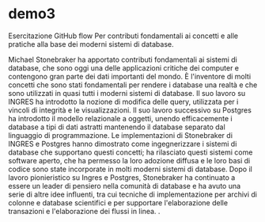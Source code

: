# demo3
Esercitazione GitHub flow
Per contributi fondamentali ai concetti e alle pratiche alla base dei 
moderni sistemi di database.

Michael Stonebraker ha apportato contributi fondamentali ai sistemi di 
database, che sono oggi una delle applicazioni critiche dei computer e 
contengono gran parte dei dati importanti del mondo. È l'inventore di 
molti concetti che sono stati fondamentali per rendere i database una 
realtà e che sono utilizzati in quasi tutti i moderni sistemi di 
database. Il suo lavoro su INGRES ha introdotto la nozione di modifica 
delle query, utilizzata per i vincoli di integrità e le visualizzazioni. 
Il suo lavoro successivo su Postgres ha introdotto il modello 
relazionale a oggetti, unendo efficacemente i database a tipi di dati 
astratti mantenendo il database separato dal linguaggio di 
programmazione. Le implementazioni di Stonebraker di INGRES e Postgres 
hanno dimostrato come ingegnerizzare i sistemi di database che 
supportano questi concetti; ha rilasciato questi sistemi come software 
aperto, che ha permesso la loro adozione diffusa e le loro basi di 
codice sono state incorporate in molti moderni sistemi di database. Dopo 
il lavoro pionieristico su Ingres e Postgres, Stonebraker ha continuato 
a essere un leader di pensiero nella comunità di database e ha avuto una 
serie di altre idee influenti, tra cui tecniche di implementazione per 
archivi di colonne e database scientifici e per supportare 
l'elaborazione delle transazioni e l'elaborazione dei flussi in linea. .
